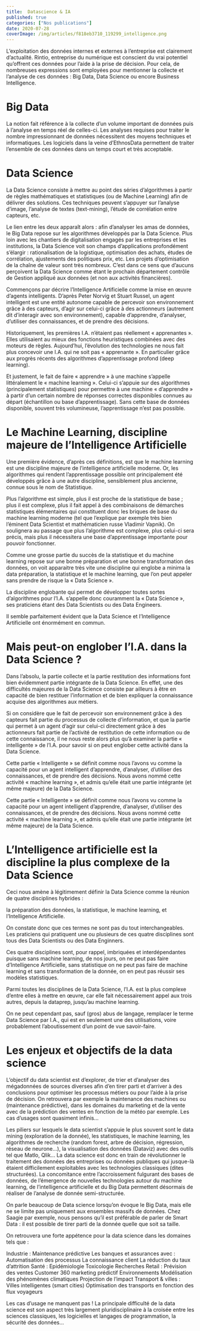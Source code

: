 ```yaml
---
title:  Datascience & IA
published: true
categories: ["Nos publications"]
date: 2020-07-28
coverImage: /img/articles/f818eb3710_119299_intelligence.png
---
```



L’exploitation des données internes et externes à l’entreprise est clairement d’actualité. 
Rintio, entreprise du numérique est conscient du vrai potentiel qu’offrent ces données pour l’aide à la prise de décision. 
Pour cela, de nombreuses expressions sont employées pour mentionner la collecte et l’analyse de ces données : Big Data, Data Science ou encore Business Intelligence.


# Big Data

La notion fait référence à la collecte d’un volume important de données puis à l’analyse en temps réel de celles-ci.
Les analyses requises pour traiter le nombre impressionnant de données nécessitent des moyens techniques et informatiques. 
Les logiciels dans la veine d’EthnosData permettent de traiter l’ensemble de ces données dans un temps court et très acceptable.

# Data Science

La Data Science consiste à mettre au point des séries d’algorithmes à partir de règles mathématiques et statistiques (ou de Machine Learning) afin de délivrer des solutions. 
Ces techniques peuvent s’appuyer sur l’analyse d’image, l’analyse de textes (text-mining), l’étude de corrélation entre capteurs, etc.

Le lien entre les deux apparaît alors : afin d’analyser les amas de données, le Big Data repose sur les algorithmes développés par la Data Science. Plus loin avec les chantiers de digitalisation engagés par les entreprises et les institutions, la Data Science voit son champs d’applications profondément s’élargir : rationalisation de la logistique, optimisation des achats, études de corrélation, ajustements des politiques prix, etc. Les projets d’optimisation de la chaîne de valeur sont très nombreux. 
C’est dans ce sens que d’aucuns perçoivent la Data Science comme étant le prochain département contrôle de Gestion appliqué aux données (et non aux activités financières).

Commençons par décrire l’Intelligence Artificielle comme la mise en œuvre d’agents intelligents. 
D’après Peter Norvig et Stuart Russel, un agent intelligent est une entité autonome capable de percevoir son environnement grâce à des capteurs, d’agir sur celui-ci grâce à des actionneurs (autrement dit d’interagir avec son environnement), capable d’apprendre, d’analyser, d’utiliser des connaissances, et de prendre des décisions.

Historiquement, les premières I.A. n’étaient pas réellement « apprenantes ». 
Elles utilisaient au mieux des fonctions heuristiques combinées avec des moteurs de règles. 
Aujourd’hui, l’évolution des technologies ne nous fait plus concevoir une I.A. qui ne soit pas « apprenante ». 
En particulier grâce aux progrès récents des algorithmes d’apprentissage profond (deep learning).

Et justement, le fait de faire « apprendre » à une machine s’appelle littéralement le « machine learning ». 
Celui-ci s’appuie sur des algorithmes (principalement statistiques) pour permettre à une machine « d’apprendre » à partir d’un certain nombre de réponses correctes disponibles connues au départ (échantillon ou base d’apprentissage). 
Sans cette base de données disponible, souvent très volumineuse, l’apprentissage n’est pas possible.

# Le Machine Learning, discipline majeure de l’Intelligence Artificielle

Une première évidence, d’après ces définitions, est que le machine learning est une discipline majeure de l’intelligence artificielle moderne. Or, les algorithmes qui rendent l’apprentissage possible ont principalement été développés grâce à une autre discipline, sensiblement plus ancienne, connue sous le nom de Statistique.

Plus l’algorithme est simple, plus il est proche de la statistique de base ; plus il est complexe, plus il fait appel à des combinaisons de démarches statistiques élémentaires qui constituent donc les briques de base du machine learning moderne (tel que l’explique par exemple très bien l’éminent Data Scientist et mathématicien russe Vladimir Vapnik). On soulignera au passage que plus l’algorithme est complexe, plus celui-ci sera précis, mais plus il nécessitera une base d’apprentissage importante pour pouvoir fonctionner.

Comme une grosse partie du succès de la statistique et du machine learning repose sur une bonne préparation et une bonne transformation des données, on voit apparaitre très vite une discipline qui englobe a minima la data préparation, la statistique et le machine learning, que l’on peut appeler sans prendre de risque la « Data Science ».

La discipline englobante qui permet de développer toutes sortes d’algorithmes pour l’I.A. s’appelle donc couramment la « Data Science », ses praticiens étant des Data Scientists ou des Data Engineers.

Il semble parfaitement évident que la Data Science et l’Intelligence Artificielle ont énormément en commun.

# Mais peut-on englober l’I.A. dans la Data Science ?

Dans l’absolu, la partie collecte et la partie restitution des informations font bien évidemment partie intégrante de la Data Science. En effet, une des difficultés majeures de la Data Science consiste par ailleurs à être en capacité de bien restituer l’information et de bien expliquer la connaissance acquise des algorithmes aux métiers.

Si on considère que le fait de percevoir son environnement grâce à des capteurs fait partie du processus de collecte d’information, et que la partie qui permet à un agent d’agir sur celui-ci directement grâce à des actionneurs fait partie de l’activité de restitution de cette information ou de cette connaissance, il ne nous reste alors plus qu’à examiner la partie « intelligente » de l’I.A. pour savoir si on peut englober cette activité dans la Data Science.

Cette partie « Intelligente » se définit comme nous l’avons vu comme la capacité pour un agent intelligent d’apprendre, d’analyser, d’utiliser des connaissances, et de prendre des décisions. Nous avons nommé cette activité « machine learning », et admis qu’elle était une partie intégrante (et même majeure) de la Data Science.

Cette partie « Intelligente » se définit comme nous l’avons vu comme la capacité pour un agent intelligent d’apprendre, d’analyser, d’utiliser des connaissances, et de prendre des décisions. Nous avons nommé cette activité « machine learning », et admis qu’elle était une partie intégrante (et même majeure) de la Data Science.

# L’Intelligence artificielle est la discipline la plus complexe de la Data Science

Ceci nous amène à légitimement définir la Data Science comme la réunion de quatre disciplines hybrides :

   la préparation des données,
   la statistique,
   le machine learning,
   et l’Intelligence Artificielle.


On constate donc que ces termes ne sont pas du tout interchangeables. Les praticiens qui pratiquent une ou plusieurs de ces quatre disciplines sont tous des Data Scientists ou des Data Enginners.

Ces quatre disciplines sont, pour rappel, imbriquées et interdépendantes puisque sans machine learning, de nos jours, on ne peut pas faire d’Intelligence Artificielle, sans statistique on ne peut pas faire de machine learning et sans transformation de la donnée, on en peut pas réussir ses modèles statistiques.

Parmi toutes les disciplines de la Data Science, l’I.A. est la plus complexe d’entre elles à mettre en œuvre, car elle fait nécessairement appel aux trois autres, depuis la dataprep, jusqu’au machine learning.

On ne peut cependant pas, sauf (gros) abus de langage, remplacer le terme Data Science par I.A., qui est en seulement une des utilisations, voire probablement l’aboutissement d’un point de vue savoir-faire.

# Les enjeux et objectifs de la data science

L’objectif du data scientist est d’explorer, de trier et d’analyser des mégadonnées de sources diverses afin d’en tirer parti et d’arriver à des conclusions pour optimiser les processus métiers ou pour l’aide à la prise de décision. 
On retrouvera par exemple la maintenance des machines ou (maintenance prédictive), dans les domaines du marketing et de la vente avec de la prédiction des ventes en fonction de la météo par exemple. 
Les cas d’usages sont quasiment infinis…

Les piliers sur lesquels le data scientist s’appuie le plus souvent sont le data mining (exploration de la donnée), les statistiques, le machine learning, les algorithmes de recherche (random forest, arbre de décision, régression, réseau de neurone…), la visualisation des données (Dataviz) avec des outils tel que Matlo, Qlik… La data science est donc en train de révolutionner le traitement des données des entreprises ou données publiques qui jusque-là étaient difficilement exploitables avec les technologies classiques (dites structurées). 
La concomitance entre l’accroissement fulgurant des bases de données, de l’émergence de nouvelles technologies autour du machine learning, de l’intelligence artificielle et du Big Data permettent désormais de réaliser de l’analyse de donnée semi-structurée.

On parle beaucoup de Data science lorsqu’on évoque le Big Data, mais elle ne se limite pas uniquement aux ensembles massifs de données. Chez Saagie par exemple, nous pensons qu’il est préférable de parler de Smart Data : il est possible de tirer parti de la donnée quelle que soit sa taille.

On retrouvera une forte appétence pour la data science dans les domaines tels que :

   Industrie :
        Maintenance prédictive
   Les banques et assurances avec :
        Automatisation des processus
        La connaissance client
        La réduction du taux d’attrition
    Santé :
         Epidémiologie
        Toxicologie
        Recherches
    Retail :
        Prévision des ventes
        Customer 360
        marketing prédictif
        Environnements
        Modélisation des phénomènes climatiques
        Projection de l’impact
    Transport & villes :
        Villes intelligentes (smart cities)
        Optimisation des transports en fonction des flux voyageurs


Les cas d’usage ne manquent pas ! La principale difficulté de la data science est son aspect très largement pluridisciplinaire à la croisée entre les sciences classiques, les logicielles et langages de programmation, la sécurité des données…


